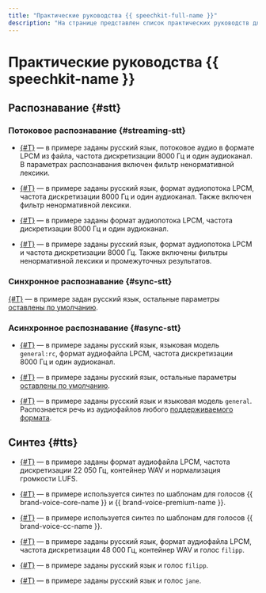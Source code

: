 ```yaml
---
title: "Практические руководства {{ speechkit-full-name }}"
description: "На странице представлен список практических руководств для сервиса {{ speechkit-name }}."
---
```


# Практические руководства {{ speechkit-name }}

## Распознавание {#stt}

### Потоковое распознавание {#streaming-stt}

* [{#T}](../stt/api/streaming-examples-v3.md) — в примере заданы русский язык, потоковое аудио в формате LPCM из файла, частота дискретизации 8000 Гц и один аудиоканал. В параметрах распознавания включен фильтр ненормативной лексики.

* [{#T}](../stt/api/microphone-streaming.md) — в примере заданы русский язык, формат аудиопотока LPCM, частота дискретизации 8000 Гц и один аудиоканал. Также включен фильтр ненормативной лексики.

* [{#T}](../stt/api/stt-language-labels-example.md) — в примере заданы формат аудиопотока LPCM, частота дискретизации 8000 Гц и один аудиоканал.


* [{#T}](../stt/api/streaming-examples.md) — в примере заданы русский язык, формат аудиопотока LPCM и частота дискретизации 8000 Гц. Также включены фильтры ненормативной лексики и промежуточных результатов.

### Синхронное распознавание {#sync-stt}

[{#T}](../stt/api/request-examples.md) — в примере задан русский язык, остальные параметры [оставлены по умолчанию](../stt/api/request-api.md#query_params).

### Асинхронное распознавание {#async-stt}

* [{#T}](../stt/api/transcribation-lpcm.md) — в примере заданы русский язык, языковая модель `general:rc`, формат аудиофайла LPCM, частота дискретизации 8000 Гц и один аудиоканал.

* [{#T}](../stt/api/transcribation-ogg.md) — в примере заданы русский язык, остальные параметры [оставлены по умолчанию](../stt/api/transcribation-api.md#sendfile-params).

* [{#T}](../stt/api/batch-transcribation.md) — в примере заданы русский язык и языковая модель `general`. Распознается речь из аудиофайлов любого [поддерживаемого формата](../formats.md).


## Синтез {#tts}

* [{#T}](../tts/api/tts-examples-v3.md) — в примере заданы формат аудиофайла LPCM, частота дискретизации 22 050 Гц, контейнер WAV и нормализация громкости LUFS.


* [{#T}](../tts/api/tts-templates.md) — в примере используется синтез по шаблонам для голосов {{ brand-voice-core-name }} и {{ brand-voice-premium-name }}.

* [{#T}](../tts/api/tts-templates-bvcc.md) — в примере используется синтез по шаблонам для голосов {{ brand-voice-cc-name }}.

* [{#T}](../tts/api/tts-wav.md) — в примере заданы русский язык, формат аудиофайла LPCM, частота дискретизации 48 000 Гц, контейнер WAV и голос `filipp`.

* [{#T}](../tts/api/tts-ogg.md) — в примере заданы русский язык и голос `filipp`.

* [{#T}](../tts/api/tts-ssml.md) — в примере заданы русский язык и голос `jane`.

